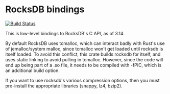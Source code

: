 RocksDB bindings
================

[![Build Status](https://travis-ci.org/jsgf/rocksdb-sys.svg?branch=master)](https://travis-ci.org/jsgf/rocksdb-sys)

This is low-level bindings to RocksDB's C API, as of 3.14.

By default RocksDB uses tcmalloc, which can interact badly with Rust's use of jemalloc/system
malloc, since tcmalloc won't get loaded until rocksdb is itself loaded. To avoid this conflict, this
crate builds rocksdb for itself, and uses static linking to avoid pulling in tcmalloc. However,
since the code will end up being part of a .so file, it needs to be compiled with -fPIC, which is an
additional build option.

If you want to use rocksdb's various compression options, then you must pre-install the appropriate
libraries (snappy, lz4, bzip2).
